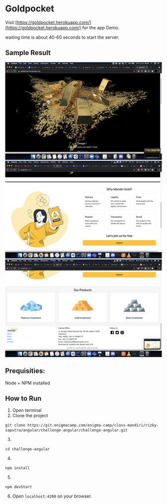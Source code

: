# Goldpocket

Visit [https://goldpocket.herokuapp.com/](https://goldpocket.herokuapp.com/) for the app Demo.

waiting time is about 40-60 seconds to start the server.

## Sample Result

![screenshoot](./image/Carousel.png)
![screenshoot](./image/2.png)
![screenshoot](./image/3.png)

## Prequisities:

Node + NPM installed

## How to Run

1. Open terminal
2. Clone the project

```
git clone https://git.enigmacamp.com/enigma-camp/class-mandiri/rizky-saputra/angular/challenge-angular/challenge-angular.git
```

3.

```
cd challenge-angular
```

4.

```
npm install
```

5.

```
npm devStart
```

6. Open `localhost:4200` on your browser.
